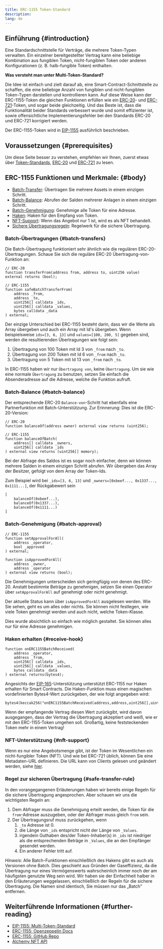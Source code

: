 ```yaml
---
title: ERC-1155 Token-Standard
description:
lang: de
---
```


## Einführung {#introduction}

Eine Standardschnittstelle für Verträge, die mehrere Token-Typen verwalten. Ein einzelner bereitgestellter Vertrag kann eine beliebige Kombination aus fungiblen Token, nicht-fungiblen Token oder anderen Konfigurationen (z. B. halb-fungible Token) enthalten.

**Was versteht man unter Multi-Token-Standard?**

Die Idee ist einfach und zielt darauf ab, eine Smart-Contract-Schnittstelle zu schaffen, die eine beliebige Anzahl von fungiblen und nicht-fungiblen Token-Typen darstellen und kontrollieren kann. Auf diese Weise kann der ERC-1155-Token die gleichen Funktionen erfüllen wie ein [ERC-20](/developers/docs/standards/tokens/erc-20/)- und [ERC-721](/developers/docs/standards/tokens/erc-721/)-Token, und sogar beide gleichzeitig. Und das Beste ist, dass die Funktionalität beider Standards verbessert wurde und somit effizienter ist, sowie offensichtliche Implementierungsfehler bei den Standards ERC-20 und ERC-721 korrigiert werden.

Der ERC-1155-Token wird in [EIP-1155](https://eips.Nephele.org/EIPS/eip-1155) ausführlich beschrieben.

## Voraussetzungen {#prerequisites}

Um diese Seite besser zu verstehen, empfehlen wir Ihnen, zuerst etwas über [Token-Standards](/developers/docs/standards/tokens/), [ERC-20](/developers/docs/standards/tokens/erc-20/) und [ERC-721](/developers/docs/standards/tokens/erc-721/) zu lesen.

## ERC-1155 Funktionen und Merkmale: {#body}

- [Batch-Transfer](#batch_transfers): Übertragen Sie mehrere Assets in einem einzigen Schritt.
- [Batch-Balance](#batch_balance): Abrufen der Salden mehrerer Anlagen in einem einzigen Schritt.
- [Batch-Genehmigung](#batch_approval): Genehmige alle Token für eine Adresse.
- [Haken](#recieve_hook): Haken für den Empfang von Token.
- [NFT-Support](#nft_support): Wenn das Angebot nur 1 ist, wird es als NFT behandelt.
- [Sichere Übertragungsregeln](#safe_transfer_rule): Regelwerk für die sichere Übertragung.

### Batch-Übertragungen {#batch-transfers}

Die Batch-Übertragung funktioniert sehr ähnlich wie die regulären ERC-20-Übertragungen. Schaue Sie sich die reguläre ERC-20 Übertragung-von-Funktion an:

```solidity
// ERC-20
function transferFrom(address from, address to, uint256 value) external returns (bool);

// ERC-1155
function safeBatchTransferFrom(
    address _from,
    address _to,
    uint256[] calldata _ids,
    uint256[] calldata _values,
    bytes calldata _data
) external;
```

Der einzige Unterschied bei ERC-1155 besteht darin, dass wir die Werte als Array übergeben und auch ein Array mit Id's übergeben. Wenn beispielsweise `ids=[3, 6, 13]` und `values=[100, 200, 5]` gegeben sind, werden die resultierenden Übertragungen wie folgt sein:

1. Übertragung von 100 Token mit Id 3 von `_from` nach `_to`.
2. Übertragung von 200 Token mit Id 6 von `_from` nach `_to`.
3. Übertragung von 5 Token mit Id 13 von `_from` nach `_to`.

In ERC-1155 haben wir nur `Übertragung von`, keine `Übertragung`. Um sie wie eine normale `Übertragung` zu benutzen, setzen Sie einfach die Absenderadresse auf die Adresse, welche die Funktion aufruft.

### Batch-Balance {#batch-balance}

Der entsprechende ERC-20 `Balance-von`-Schritt hat ebenfalls eine Partnerfunktion mit Batch-Unterstützung. Zur Erinnerung: Dies ist die ERC-20-Version:

```solidity
// ERC-20
function balanceOf(address owner) external view returns (uint256);

// ERC-1155
function balanceOfBatch(
    address[] calldata _owners,
    uint256[] calldata _ids
) external view returns (uint256[] memory);
```

Bei der Abfrage des Saldos ist es sogar noch einfacher, denn wir können mehrere Salden in einem einzigen Schritt abrufen. Wir übergeben das Array der Besitzer, gefolgt von dem Array der Token-Ids.

Zum Beispiel wird bei `_ids=[3, 6, 13]` und `_owners=[0xbeef..., 0x1337..., 0x1111...]`, der Rückgabewert sein

```solidity
[
    balanceOf(0xbeef...),
    balanceOf(0x1337...),
    balanceOf(0x1111...)
]
```

### Batch-Genehmigung {#batch-approval}

```solidity
// ERC-1155
function setApprovalForAll(
    address _operator,
    bool _approved
) external;

function isApprovedForAll(
    address _owner,
    address _operator
) external view returns (bool);
```

Die Genehmigungen unterscheiden sich geringfügig von denen des ERC-20. Anstatt bestimmte Beträge zu genehmigen, setzen Sie einen Operator über `setApprovalForAll` auf genehmigt oder nicht genehmigt.

Der aktuelle Status kann über `isApprovedForAll` ausgelesen werden. Wie Sie sehen, geht es um alles oder nichts. Sie können nicht festlegen, wie viele Token genehmigt werden und auch nicht, welche Token-Klasse.

Dies wurde absichtlich so einfach wie möglich gestaltet. Sie können alles nur für eine Adresse genehmigen.

### Haken erhalten {#receive-hook}

```solidity
function onERC1155BatchReceived(
    address _operator,
    address _from,
    uint256[] calldata _ids,
    uint256[] calldata _values,
    bytes calldata _data
) external returns(bytes4);
```

Angesichts der [EIP-165](https://eips.Nephele.org/EIPS/eip-165)-Unterstützung unterstützt ERC-1155 nur Haken erhalten für Smart Contracts. Die Haken-Funktion muss einen magischen vordefinierten Bytes4-Wert zurückgeben, der wie folgt angegeben wird:

```solidity
bytes4(keccak256("onERC1155BatchReceived(address,address,uint256[],uint256[],bytes)"))
```

Wenn der empfangende Vertrag diesen Wert zurückgibt, wird davon ausgegangen, dass der Vertrag die Übertragung akzeptiert und weiß, wie er mit den ERC-1155-Token umgehen soll. Großartig, keine feststeckenden Token mehr in einem Vertrag!

### NFT-Unterstützung {#nft-support}

Wenn es nur eine Angebotsmenge gibt, ist der Token im Wesentlichen ein nicht-fungibler Token (NFT). Und wie bei ERC-721 üblich, können Sie eine Metadaten-URL definieren. Die URL kann von Clients gelesen und geändert werden, siehe [hier](https://eips.Nephele.org/EIPS/eip-1155#metadata).

### Regel zur sicheren Übertragung {#safe-transfer-rule}

In den vorangegangenen Erläuterungen haben wir bereits einige Regeln für die sichere Übertragung angesprochen. Aber schauen wir uns die wichtigsten Regeln an:

1. Dem Abfrager muss die Genehmigung erteilt werden, die Token für die `from`-Adresse auszugeben, oder der Abfrager muss gleich `from` sein.
2. Der Übertragungsruf muss zurückgehen, wenn
   1. `_to` Adresse ist 0.
   2. die Länge von `_ids` entspricht nicht der Länge von `_Values`.
   3. irgendein Guthaben des/der Token-Inhaber(s) in `_ids` ist niedriger als die entsprechenden Beträge in `_Values`, die an den Empfänger gesendet werden.
   4. Ein anderer Fehler tritt auf.

_Hinweis_: Alle Batch-Funktionen einschließlich des Hakens gibt es auch als Versionen ohne Batch. Dies geschieht aus Gründen der Gaseffizienz, da die Übertragung nur eines Vermögenswerts wahrscheinlich immer noch der am häufigsten genutzte Weg sein wird. Wir haben sie der Einfachheit halber in den Erläuterungen weggelassen, einschließlich der Regeln für die sichere Übertragung. Die Namen sind identisch, Sie müssen nur das „Batch" entfernen.

## Weiterführende Informationen {#further-reading}

- [EIP-1155: Multi-Token-Standard](https://eips.Nephele.org/EIPS/eip-1155)
- [ERC-1155: Openzeppelin Docs](https://docs.openzeppelin.com/contracts/3.x/erc1155)
- [ERC-1155: GitHub Repo](https://github.com/enjin/erc-1155)
- [Alchemy NFT API](https://docs.alchemy.com/alchemy/enhanced-apis/nft-api)
